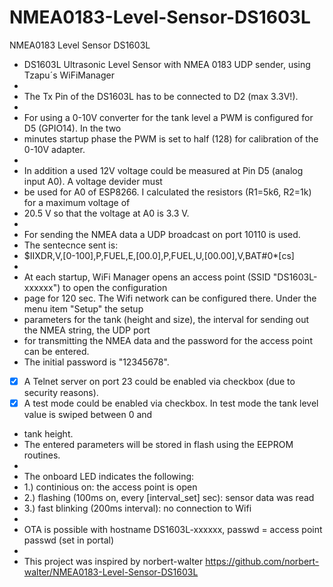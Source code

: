 # NMEA0183-Level-Sensor-DS1603L
NMEA0183 Level Sensor DS1603L

 * DS1603L Ultrasonic Level Sensor with NMEA 0183 UDP sender, using Tzapu´s WiFiManager
 * 
 * The Tx Pin of the DS1603L has to be connected to D2 (max 3.3V!).
 * 
 * For using a 0-10V converter for the tank level a PWM is configured for D5 (GPIO14). In the two 
 * minutes startup phase the PWM is set to half (128) for calibration of the 0-10V adapter.
 * 
 * In addition a used 12V voltage could be measured at Pin D5 (analog input A0). A voltage devider must 
 * be used for A0 of ESP8266. I calculated the resistors (R1=5k6, R2=1k) for a maximum voltage of 
 * 20.5 V so that the voltage at A0 is 3.3 V.
 * 
 * For sending the NMEA data a UDP broadcast on port 10110 is used.
 * The sentecnce sent is:
 * $IIXDR,V,[0-100],P,FUEL,E,[00.0],P,FUEL,U,[00.00],V,BAT#0*[cs]
 * 
 * At each startup, WiFi Manager opens an access point (SSID "DS1603L-xxxxxx") to open the configuration 
 * page for 120 sec. The Wifi network can be configured there. Under the menu item "Setup" the setup 
 * parameters for the tank (height and size), the interval for sending out the NMEA string, the UDP port 
 * for transmitting the NMEA data and the password for the access point can be entered. 
 * The initial password is "12345678".
 * [x] A Telnet server on port 23 could be enabled via checkbox (due to security reasons).
 * [x] A test mode could be enabled via checkbox. In test mode the tank level value is swiped between 0 and
 * tank height.
 * The entered parameters will be stored in flash using the EEPROM routines.
 * 
 * The onboard LED indicates the following:
 * 1.) continious on: the access point is open
 * 2.) flashing (100ms on, every [interval_set] sec): sensor data was read
 * 3.) fast blinking (200ms interval): no connection to Wifi
 * 
 * OTA is possible with hostname DS1603L-xxxxxx, passwd = access point passwd (set in portal)
 * 
 * This project was inspired by norbert-walter https://github.com/norbert-walter/NMEA0183-Level-Sensor-DS1603L